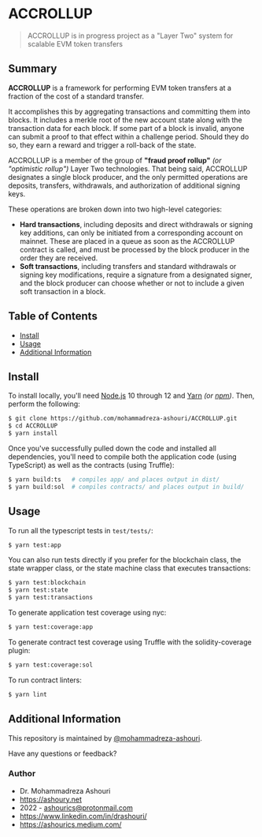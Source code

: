 

# ACCROLLUP
> ACCROLLUP is in progress project as a "Layer Two" system for scalable EVM token transfers



## Summary
**ACCROLLUP** is a framework for performing EVM token transfers at a fraction of the cost of a standard transfer.

It accomplishes this by aggregating transactions and committing them into blocks. It includes a merkle root of the new account state along with the transaction data for each block. If some part of a block is invalid, anyone can submit a proof to that effect within a challenge period. Should they do so, they earn a reward and trigger a roll-back of the state.

ACCROLLUP is a member of the group of **"fraud proof rollup"** _(or "optimistic rollup")_ Layer Two technologies. That being said, ACCROLLUP  designates a single block producer, and the only permitted operations are deposits, transfers, withdrawals, and authorization of additional signing keys.

These operations are broken down into two high-level categories:

- **Hard transactions**, including deposits and direct withdrawals or signing key additions, can only be initiated from a corresponding account on mainnet. These are placed in a queue as soon as the ACCROLLUP contract is called, and must be processed by the block producer in the order they are received.
- **Soft transactions**, including transfers and standard withdrawals or signing key modifications, require a signature from a designated signer, and the block producer can choose whether or not to include a given soft transaction in a block.








## Table of Contents
- [Install](#install)
- [Usage](#usage)
- [Additional Information](#additional-information)

## Install
To install locally, you'll need [Node.js](https://nodejs.org/) 10 through 12 and [Yarn](https://yarnpkg.com/) _(or [npm](https://www.npmjs.com/))_. Then, perform the following:

```sh
$ git clone https://github.com/mohammadreza-ashouri/ACCROLLUP.git
$ cd ACCROLLUP
$ yarn install
```

Once you've successfully pulled down the code and installed all dependencies, you'll need to compile both the application code (using TypeScript) as well as the contracts (using Truffle):

```sh
$ yarn build:ts   # compiles app/ and places output in dist/
$ yarn build:sol  # compiles contracts/ and places output in build/
```

## Usage
To run all the typescript tests in `test/tests/`:

```sh
$ yarn test:app
```

You can also run tests directly if you prefer for the blockchain class, the state wrapper class, or the state machine class that executes transactions:

```sh
$ yarn test:blockchain
$ yarn test:state
$ yarn test:transactions
```

To generate application test coverage using nyc:

```sh
$ yarn test:coverage:app
```

To generate contract test coverage using Truffle with the solidity-coverage plugin:

```sh
$ yarn test:coverage:sol
```

To run contract linters:

```sh
$ yarn lint
```

## Additional Information
This repository is maintained by [@mohammadreza-ashouri](https://github.com/mohammadreza-ashouri).

Have any questions or feedback? 



### Author

   - Dr. Mohammadreza Ashouri
   - https://ashoury.net
   - 2022 - ashourics@protonmail.com
   - https://www.linkedin.com/in/drashouri/
   - https://ashourics.medium.com/
